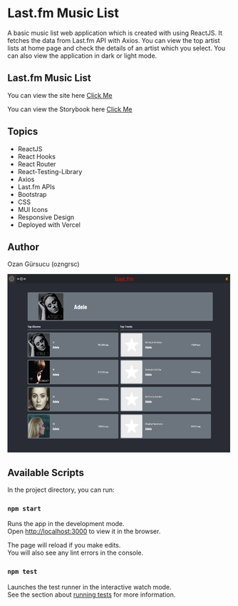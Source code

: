 #  Last.fm Music List

A basic music list web application which is created with using ReactJS. It fetches the data from Last.fm API with Axios.
You can view the top artist lists at home page and check the details of an artist which you select. You can also view the application in dark or light mode.


##  Last.fm Music List

You can view the site here
[Click Me](https://fazlagida-task-lastfm.vercel.app/)

You can view the Storybook here
[Click Me](https://637b60f6ee391f9474ea1f3d-ghgrhlyeri.chromatic.com/?path=/story/header--normal)


## Topics

- ReactJS
- React Hooks
- React Router
- React-Testing-Library
- Axios
- Last.fm APIs
- Bootstrap
- CSS
- MUI Icons
- Responsive Design
- Deployed with Vercel



## Author

Ozan Gürsucu (ozngrsc)

<img src="src/utils/images/screenshot.png"  width= 500px height= 400px>




## Available Scripts

In the project directory, you can run:

### `npm start`

Runs the app in the development mode.\
Open [http://localhost:3000](http://localhost:3000) to view it in the browser.

The page will reload if you make edits.\
You will also see any lint errors in the console.

### `npm test`

Launches the test runner in the interactive watch mode.\
See the section about [running tests](https://facebook.github.io/create-react-app/docs/running-tests) for more information.
